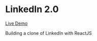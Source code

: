 # LinkedIn 2.0

[Live Demo](https://linkedin-clone-c4620.web.app)

Building a clone of LinkedIn with ReactJS
